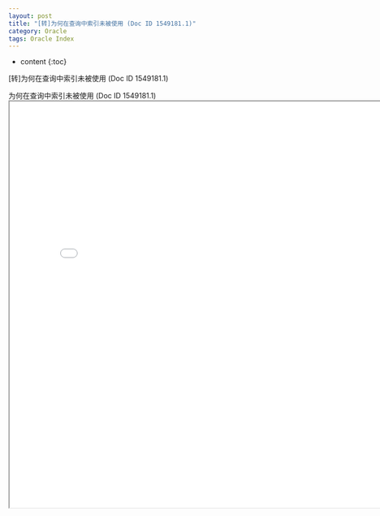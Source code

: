 ```yaml
---
layout: post
title: "[转]为何在查询中索引未被使用 (Doc ID 1549181.1)"
category: Oracle
tags: Oracle Index 
---
```


* content
{:toc}

[转]为何在查询中索引未被使用 (Doc ID 1549181.1)





<p>为何在查询中索引未被使用 (Doc ID 1549181.1)<br>
<iframe id="Doc ID 1549181.1" src="../files/Oracle/DocID_1549181.1.html" width="800" height="800"></iframe></p>
<p>&nbsp;</p>

	
~~~~ 2017/09/02 LinHong ~~~~




